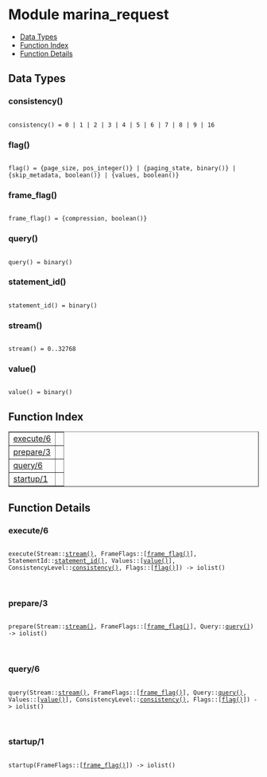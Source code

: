 

# Module marina_request #
* [Data Types](#types)
* [Function Index](#index)
* [Function Details](#functions)



<a name="types"></a>

## Data Types ##




### <a name="type-consistency">consistency()</a> ###



<pre><code>
consistency() = 0 | 1 | 2 | 3 | 4 | 5 | 6 | 7 | 8 | 9 | 16
</code></pre>





### <a name="type-flag">flag()</a> ###



<pre><code>
flag() = {page_size, pos_integer()} | {paging_state, binary()} | {skip_metadata, boolean()} | {values, boolean()}
</code></pre>





### <a name="type-frame_flag">frame_flag()</a> ###



<pre><code>
frame_flag() = {compression, boolean()}
</code></pre>





### <a name="type-query">query()</a> ###



<pre><code>
query() = binary()
</code></pre>





### <a name="type-statement_id">statement_id()</a> ###



<pre><code>
statement_id() = binary()
</code></pre>





### <a name="type-stream">stream()</a> ###



<pre><code>
stream() = 0..32768
</code></pre>





### <a name="type-value">value()</a> ###



<pre><code>
value() = binary()
</code></pre>


<a name="index"></a>

## Function Index ##


<table width="100%" border="1" cellspacing="0" cellpadding="2" summary="function index"><tr><td valign="top"><a href="#execute-6">execute/6</a></td><td></td></tr><tr><td valign="top"><a href="#prepare-3">prepare/3</a></td><td></td></tr><tr><td valign="top"><a href="#query-6">query/6</a></td><td></td></tr><tr><td valign="top"><a href="#startup-1">startup/1</a></td><td></td></tr></table>


<a name="functions"></a>

## Function Details ##

<a name="execute-6"></a>

### execute/6 ###


<pre><code>
execute(Stream::<a href="#type-stream">stream()</a>, FrameFlags::[<a href="#type-frame_flag">frame_flag()</a>], StatementId::<a href="#type-statement_id">statement_id()</a>, Values::[<a href="#type-value">value()</a>], ConsistencyLevel::<a href="#type-consistency">consistency()</a>, Flags::[<a href="#type-flag">flag()</a>]) -&gt; iolist()
</code></pre>
<br />


<a name="prepare-3"></a>

### prepare/3 ###


<pre><code>
prepare(Stream::<a href="#type-stream">stream()</a>, FrameFlags::[<a href="#type-frame_flag">frame_flag()</a>], Query::<a href="#type-query">query()</a>) -&gt; iolist()
</code></pre>
<br />


<a name="query-6"></a>

### query/6 ###


<pre><code>
query(Stream::<a href="#type-stream">stream()</a>, FrameFlags::[<a href="#type-frame_flag">frame_flag()</a>], Query::<a href="#type-query">query()</a>, Values::[<a href="#type-value">value()</a>], ConsistencyLevel::<a href="#type-consistency">consistency()</a>, Flags::[<a href="#type-flag">flag()</a>]) -&gt; iolist()
</code></pre>
<br />


<a name="startup-1"></a>

### startup/1 ###


<pre><code>
startup(FrameFlags::[<a href="#type-frame_flag">frame_flag()</a>]) -&gt; iolist()
</code></pre>
<br />


